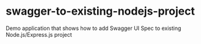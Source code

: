 # swagger-to-existing-nodejs-project
Demo application that shows how to add Swagger UI Spec to existing Node.js/Express.js project
